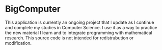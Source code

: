 # BigComputer
This application is currently an ongoing project that I update as I continue and complete my studies in Computer Science.
I use it as a way to practice the new material I learn and to integrate programming with mathematical research. 
This source code is not intended for redistrubution or modification.
